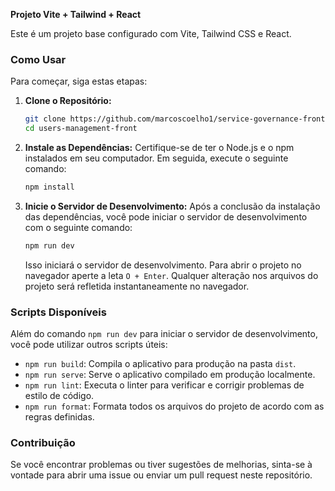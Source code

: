 **Projeto Vite + Tailwind + React**

Este é um projeto base configurado com Vite, Tailwind CSS e React.

### Como Usar

Para começar, siga estas etapas:

1. **Clone o Repositório:**

   ```bash
   git clone https://github.com/marcoscoelho1/service-governance-frontend.git
   cd users-management-front
   ```

2. **Instale as Dependências:**
   Certifique-se de ter o Node.js e o npm instalados em seu computador. Em seguida, execute o seguinte comando:

   ```bash
   npm install
   ```

3. **Inicie o Servidor de Desenvolvimento:**
   Após a conclusão da instalação das dependências, você pode iniciar o servidor de desenvolvimento com o seguinte comando:

   ```bash
   npm run dev
   ```

   Isso iniciará o servidor de desenvolvimento. Para abrir o projeto no navegador aperte a leta `O + Enter`. Qualquer alteração nos arquivos do projeto será refletida instantaneamente no navegador.

### Scripts Disponíveis

Além do comando `npm run dev` para iniciar o servidor de desenvolvimento, você pode utilizar outros scripts úteis:

- `npm run build`: Compila o aplicativo para produção na pasta `dist`.
- `npm run serve`: Serve o aplicativo compilado em produção localmente.
- `npm run lint`: Executa o linter para verificar e corrigir problemas de estilo de código.
- `npm run format`: Formata todos os arquivos do projeto de acordo com as regras definidas.

### Contribuição

Se você encontrar problemas ou tiver sugestões de melhorias, sinta-se à vontade para abrir uma issue ou enviar um pull request neste repositório.
